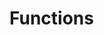 <!-- .slide: data-background="url('resources/typescript-blueprint.svg') no-repeat #03324C bottom"-->

# Functions

